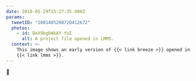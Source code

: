 ```yaml
---
date: 2018-05-29T15:27:35.000Z
params:
  tweetID: "1001485208720412672"
  photos:
    - id: DeX9bgbWkAY-YuI
      alt: A project file opened in LMMS.
  context: >-
    This image shows an early version of {{< link breeze >}} opened in
    {{< link lmms >}}.
---
```


🤔
